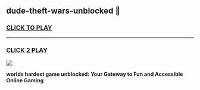 
## dude-theft-wars-unblocked 👋
<h3>
<a href="https://premium.freeplayer.one?title=dude-theft-wars-unblocked&ref=14F">CLICK TO PLAY</a></h3>
<hr>

<h3>
<a href="https://premium.freeplayer.one?title=dude-theft-wars-unblocked&ref=14F">CLICK 2 PLAY</a>
  
</h3>

<a href="https://premium.freeplayer.one?title=dude-theft-wars-unblocked&ref=12F/"><img src="https://clearcache.store/games.png"></a>


**worlds hardest game unblocked: Your Gateway to Fun and Accessible Online Gaming**
